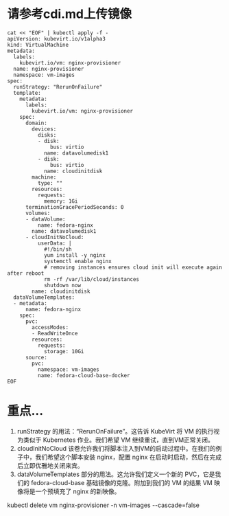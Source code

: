 # 请参考cdi.md上传镜像

```
cat << "EOF" | kubectl apply -f -
apiVersion: kubevirt.io/v1alpha3
kind: VirtualMachine
metadata:
  labels:
    kubevirt.io/vm: nginx-provisioner
  name: nginx-provisioner
  namespace: vm-images
spec:
  runStrategy: "RerunOnFailure"
  template:
    metadata:
      labels:
        kubevirt.io/vm: nginx-provisioner
    spec:
      domain:
        devices:
          disks:
          - disk:
              bus: virtio
            name: datavolumedisk1
          - disk:
              bus: virtio
            name: cloudinitdisk
        machine:
          type: ""
        resources:
          requests:
            memory: 1Gi
      terminationGracePeriodSeconds: 0
      volumes:
      - dataVolume:
          name: fedora-nginx
        name: datavolumedisk1
      - cloudInitNoCloud:
          userData: |
            #!/bin/sh
            yum install -y nginx
            systemctl enable nginx
            # removing instances ensures cloud init will execute again after reboot
            rm -rf /var/lib/cloud/instances
            shutdown now
        name: cloudinitdisk
  dataVolumeTemplates:
  - metadata:
      name: fedora-nginx
    spec:
      pvc:
        accessModes:
        - ReadWriteOnce
        resources:
          requests:
            storage: 10Gi
      source:
        pvc:
          namespace: vm-images
          name: fedora-cloud-base-docker
EOF
```


# 重点...
1. runStrategy 的用法：“RerunOnFailure”。这告诉 KubeVirt 将 VM 的执行视为类似于 Kubernetes 作业。我们希望 VM 继续重试，直到VM正常关闭。
2. cloudInitNoCloud 该卷允许我们将脚本注入到VM的启动过程中。在我们的例子中，我们希望这个脚本安装 nginx，配置 nginx 在启动时启动，然后在完成后立即优雅地关闭来宾。
3. dataVolumeTemplates 部分的用法。这允许我们定义一个新的 PVC，它是我们的 fedora-cloud-base 基础镜像的克隆。附加到我们的 VM 的结果 VM 映像将是一个预填充了 nginx 的新映像。


kubectl delete vm nginx-provisioner -n vm-images --cascade=false
